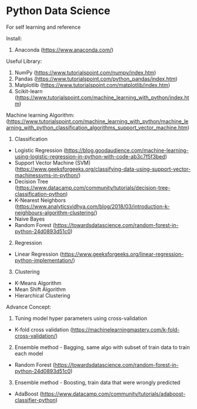 # Python Data Science
For self learning and reference

Install:
1. Anaconda (https://www.anaconda.com/)

Useful Library:
1. NumPy (https://www.tutorialspoint.com/numpy/index.htm)
2. Pandas (https://www.tutorialspoint.com/python_pandas/index.htm)
3. Matplotlib (https://www.tutorialspoint.com/matplotlib/index.htm)
4. Scikit-learn (https://www.tutorialspoint.com/machine_learning_with_python/index.htm)

Machine learning Algorithm: (https://www.tutorialspoint.com/machine_learning_with_python/machine_learning_with_python_classification_algorithms_support_vector_machine.htm)
1. Classification 
- Logistic Regression (https://blog.goodaudience.com/machine-learning-using-logistic-regression-in-python-with-code-ab3c7f5f3bed)
- Support Vector Machine (SVM) (https://www.geeksforgeeks.org/classifying-data-using-support-vector-machinessvms-in-python/)
- Decision Tree (https://www.datacamp.com/community/tutorials/decision-tree-classification-python)
- K-Nearest Neighbors (https://www.analyticsvidhya.com/blog/2018/03/introduction-k-neighbours-algorithm-clustering/)
- Naive Bayes
- Random Forest (https://towardsdatascience.com/random-forest-in-python-24d0893d51c0)

2. Regression
- Linear Regression (https://www.geeksforgeeks.org/linear-regression-python-implementation/)

3. Clustering
- K-Means Algorithm
- Mean Shift Algorithm
- Hierarchical Clustering

Advance Concept:

1. Tuning model hyper parameters using cross-validation
- K-fold cross validation (https://machinelearningmastery.com/k-fold-cross-validation/)

2. Ensemble method - Bagging, same algo with subset of train data to train each model
- Random Forest (https://towardsdatascience.com/random-forest-in-python-24d0893d51c0)

3. Ensemble method - Boosting, train data that were wrongly predicted 
- AdaBoost (https://www.datacamp.com/community/tutorials/adaboost-classifier-python)
